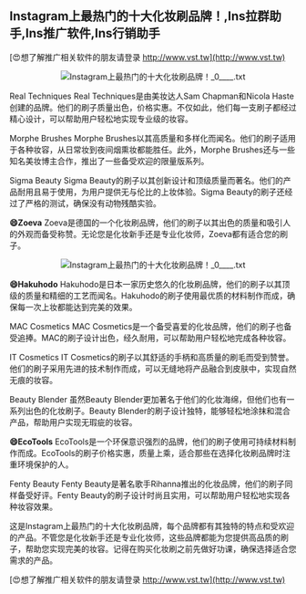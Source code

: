 ## **Instagram上最热门的十大化妆刷品牌！,Ins拉群助手,Ins推广软件,Ins行销助手**

[😍想了解推广相关软件的朋友请登录 http://www.vst.tw](http://www.vst.tw)

 <center><img src="https://vst.tw/MP4/tuiguang/png/4.png" alt="Instagram上最热门的十大化妆刷品牌！_0____.txt"></center>

Real Techniques
Real Techniques是由美妆达人Sam Chapman和Nicola Haste创建的品牌。他们的刷子质量出色，价格实惠。不仅如此，他们每一支刷子都经过精心设计，可以帮助用户轻松地实现专业级的妆容。

Morphe Brushes
Morphe Brushes以其高质量和多样化而闻名。他们的刷子适用于各种妆容，从日常妆到夜间烟熏妆都能胜任。此外，Morphe Brushes还与一些知名美妆博主合作，推出了一些备受欢迎的限量版系列。

Sigma Beauty
Sigma Beauty的刷子以其创新设计和顶级质量而著名。他们的产品耐用且易于使用，为用户提供无与伦比的上妆体验。Sigma Beauty的刷子还经过了严格的测试，确保没有动物残酷实验。

**😄Zoeva**
Zoeva是德国的一个化妆刷品牌，他们的刷子以其出色的质量和吸引人的外观而备受称赞。无论您是化妆新手还是专业化妆师，Zoeva都有适合您的刷子。

 <center><img src="https://vst.tw/MP4/tuiguang/png/1.png" alt="Instagram上最热门的十大化妆刷品牌！_0____.txt"></center>

**😄Hakuhodo**
Hakuhodo是日本一家历史悠久的化妆刷品牌，他们的刷子以其顶级的质量和精细的工艺而闻名。Hakuhodo的刷子使用最优质的材料制作而成，确保每一次上妆都能达到完美的效果。

MAC Cosmetics
MAC Cosmetics是一个备受喜爱的化妆品牌，他们的刷子也备受追捧。MAC的刷子设计出色，经久耐用，可以帮助用户轻松地完成各种妆容。

IT Cosmetics
IT Cosmetics的刷子以其舒适的手柄和高质量的刷毛而受到赞誉。他们的刷子采用先进的技术制作而成，可以无缝地将产品融合到皮肤中，实现自然无痕的妆容。

Beauty Blender
虽然Beauty Blender更加著名于他们的化妆海绵，但他们也有一系列出色的化妆刷子。Beauty Blender的刷子设计独特，能够轻松地涂抹和混合产品，帮助用户实现无瑕疵的妆容。

**😄EcoTools**
EcoTools是一个环保意识强烈的品牌，他们的刷子使用可持续材料制作而成。EcoTools的刷子价格实惠，质量上乘，适合那些在选择化妆刷品牌时注重环境保护的人。

Fenty Beauty
Fenty Beauty是著名歌手Rihanna推出的化妆品牌，他们的刷子同样备受好评。Fenty Beauty的刷子设计时尚且实用，可以帮助用户轻松地实现各种妆容效果。

这是Instagram上最热门的十大化妆刷品牌，每个品牌都有其独特的特点和受欢迎的产品。不管您是化妆新手还是专业化妆师，这些品牌都能为您提供高品质的刷子，帮助您实现完美的妆容。记得在购买化妆刷之前先做好功课，确保选择适合您需求的产品。

[😍想了解推广相关软件的朋友请登录 http://www.vst.tw](http://www.vst.tw)




